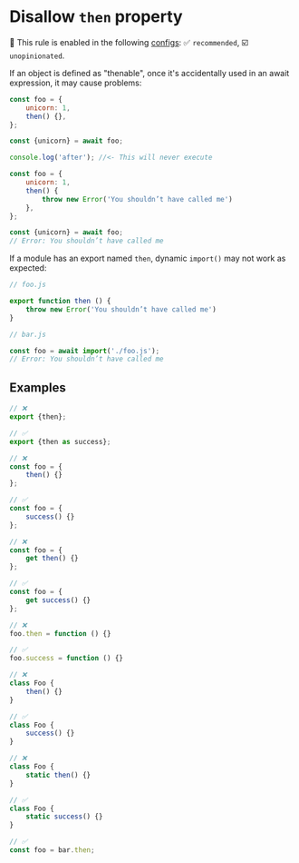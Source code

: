 # Disallow `then` property

💼 This rule is enabled in the following [configs](https://github.com/sindresorhus/eslint-plugin-unicorn#recommended-config): ✅ `recommended`, ☑️ `unopinionated`.

<!-- end auto-generated rule header -->
<!-- Do not manually modify this header. Run: `npm run fix:eslint-docs` -->

If an object is defined as "thenable", once it's accidentally used in an await expression, it may cause problems:

```js
const foo = {
	unicorn: 1,
	then() {},
};

const {unicorn} = await foo;

console.log('after'); //<- This will never execute
```

```js
const foo = {
	unicorn: 1,
	then() {
		throw new Error('You shouldn’t have called me')
	},
};

const {unicorn} = await foo;
// Error: You shouldn’t have called me
```

If a module has an export named `then`, dynamic `import()` may not work as expected:

```js
// foo.js

export function then () {
	throw new Error('You shouldn’t have called me')
}
```

```js
// bar.js

const foo = await import('./foo.js');
// Error: You shouldn’t have called me
```

## Examples

```js
// ❌
export {then};

// ✅
export {then as success};
```

```js
// ❌
const foo = {
	then() {}
};

// ✅
const foo = {
	success() {}
};
```

```js
// ❌
const foo = {
	get then() {}
};

// ✅
const foo = {
	get success() {}
};
```

```js
// ❌
foo.then = function () {}

// ✅
foo.success = function () {}
```

```js
// ❌
class Foo {
	then() {}
}

// ✅
class Foo {
	success() {}
}
```

```js
// ❌
class Foo {
	static then() {}
}

// ✅
class Foo {
	static success() {}
}
```

```js
// ✅
const foo = bar.then;
```
